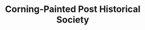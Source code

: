 ---
layout: repo
title: "Corning-Painted Post Historical Society"
id: 19472
permalink: repos/19472/
---
